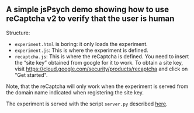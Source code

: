 
## A simple jsPsych demo showing how to use reCaptcha v2 to verify that the user is human

Structure:
- `experiment.html` is boring: it only loads the experiment.
- `experiment.js`: This is where the experiment is defined.
- `recaptcha.js`: This is where the reCaptcha is defined.  You need to insert the “site key” obtained from google for it to work.  To obtain a site key, visit https://cloud.google.com/security/products/recaptcha and click on "Get started".

Note, that the reCaptcha will only work when the experiment is served from the domain name indicated when registering the site key.

The experiment is served with the script `server.py` described [here](https://github.com/tmalsburg/selfhost_ling_expts).
